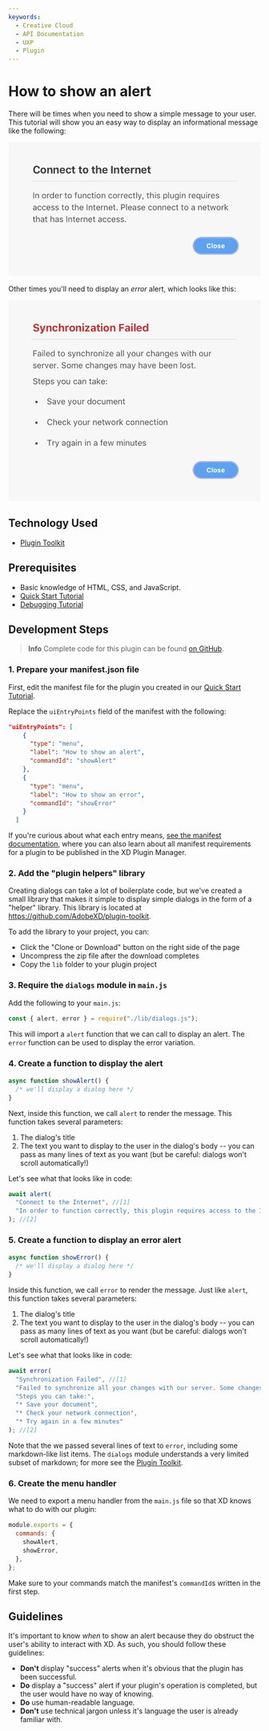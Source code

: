 ```yaml
---
keywords:
  - Creative Cloud
  - API Documentation
  - UXP
  - Plugin
---
```


# How to show an alert

There will be times when you need to show a simple message to your user. This tutorial will show you an easy way to display an informational message like the following:

![A typical alert message](./assets/OurAlert.png)

Other times you'll need to display an _error_ alert, which looks like this:

![An error alert](./assets/ErrorAlert.png)

## Technology Used

- [Plugin Toolkit](https://github.com/AdobeXD/plugin-toolkit)

## Prerequisites

- Basic knowledge of HTML, CSS, and JavaScript.
- [Quick Start Tutorial](/develop/tutorials/quick-start/)
- [Debugging Tutorial](/develop/tutorials/debugging/)

## Development Steps

> **Info**
> Complete code for this plugin can be found [on GitHub](https://github.com/AdobeXD/plugin-samples/tree/master/how-to-display-an-alert).

### 1. Prepare your manifest.json file

First, edit the manifest file for the plugin you created in our [Quick Start Tutorial](/develop/tutorials/quick-start).

Replace the `uiEntryPoints` field of the manifest with the following:

```json
"uiEntryPoints": [
    {
      "type": "menu",
      "label": "How to show an alert",
      "commandId": "showAlert"
    },
    {
      "type": "menu",
      "label": "How to show an error",
      "commandId": "showError"
    }
  ]
```

If you're curious about what each entry means, [see the manifest documentation](/develop/plugin-development/plugin-structure/manifest/), where you can also learn about all manifest requirements for a plugin to be published in the XD Plugin Manager.

### 2. Add the "plugin helpers" library

Creating dialogs can take a lot of boilerplate code, but we've created a small library that makes it simple to display simple dialogs in the form of a "helper" library. This library is located at https://github.com/AdobeXD/plugin-toolkit.

To add the library to your project, you can:

- Click the "Clone or Download" button on the right side of the page
- Uncompress the zip file after the download completes
- Copy the `lib` folder to your plugin project

### 3. Require the `dialogs` module in `main.js`

Add the following to your `main.js`:

```js
const { alert, error } = require("./lib/dialogs.js");
```

This will import a `alert` function that we can call to display an alert. The `error` function can be used to display the error variation.

### 4. Create a function to display the alert

```js
async function showAlert() {
  /* we'll display a dialog here */
}
```

Next, inside this function, we call `alert` to render the message. This function takes several parameters:

1. The dialog's title
2. The text you want to display to the user in the dialog's body -- you can pass as many lines of text as you want (but be careful: dialogs won't scroll automatically!)

Let's see what that looks like in code:

```js
await alert(
  "Connect to the Internet", //[1]
  "In order to function correctly, this plugin requires access to the Internet. Please connect to a network that has Internet access."
); //[2]
```

### 5. Create a function to display an error alert

```js
async function showError() {
  /* we'll display a dialog here */
}
```

Inside this function, we call `error` to render the message. Just like `alert`, this function takes several parameters:

1. The dialog's title
2. The text you want to display to the user in the dialog's body -- you can pass as many lines of text as you want (but be careful: dialogs won't scroll automatically!)

Let's see what that looks like in code:

```js
await error(
  "Synchronization Failed", //[1]
  "Failed to synchronize all your changes with our server. Some changes may have been lost.",
  "Steps you can take:",
  "* Save your document",
  "* Check your network connection",
  "* Try again in a few minutes"
); //[2]
```

Note that the we passed several lines of text to `error`, including some markdown-like list items. The `dialogs` module understands a very limited subset of markdown; for more see the [Plugin Toolkit](https://github.com/AdobeXD/plugin-toolkit).

### 6. Create the menu handler

We need to export a menu handler from the `main.js` file so that XD knows what to do with our plugin:

```js
module.exports = {
  commands: {
    showAlert,
    showError,
  },
};
```

Make sure to your commands match the manifest's `commandId`s written in the first step.

## Guidelines

It's important to know _when_ to show an alert because they do obstruct the user's ability to interact with XD. As such, you should follow these guidelines:

- **Don't** display "success" alerts when it's obvious that the plugin has been successful.
- **Do** display a "success" alert if your plugin's operation is completed, but the user would have no way of knowing.
- **Do** use human-readable language.
- **Don't** use technical jargon unless it's language the user is already familiar with.

